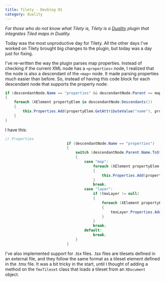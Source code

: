 ```yaml
---
title: Tilety - Devblog 01
category: duality
---
```


*For those who do not know what Tilety is, Tilety is a [Duality](http://duality.adamslair.net/) plugin that integrates Tiled maps in Duality.*

Today was the most unproductive day for Tilety. All the other days I've worked on Tilety brought big changes to the plugin, but today was a day just for fixing.

I've re-written the way the plugin parses map properties. Instead of checking if the current XML node has a `<properties>` node, I realized that the node is also a descendant of the `<map>` node. It made parsing properties much easier than before. So, instead of having this code block for each descendant node that supports the property node:
```csharp
if (descendantNode.Name == "properties" && descendantNode.Parent == mapNode)
{
	foreach (XElement propertyElem in descendantNode.Descendants())
	{
		this.Properties.Add(propertyElem.GetAttributeValue("name"), propertyElem.GetAttributeValue("value"));
	}
}
```
I have this:
```csharp
// Properties
                            if (descendantNode.Name == "properties")
                            {
                                switch (descendantNode.Parent.Name.ToString())
                                {
                                    case "map":
                                        foreach (XElement propertyElem in descendantNode.Descendants())
                                        {
                                            this.Properties.Add(propertyElem.GetAttributeValue("name"), propertyElem.GetAttributeValue("value"));
                                        }
                                        break;
                                    case "layer":
                                        if (tmxLayer != null)
                                        {
                                            foreach (XElement propertyElem in descendantNode.Descendants())
                                            {
                                                tmxLayer.Properties.Add(propertyElem.GetAttributeValue("name"), propertyElem.GetAttributeValue("value"));
                                            }
                                        }
                                        break;
                                    default:
                                        break;
                                }
                            }
```

I've also implemented support for *.tsx* files. .tsx files are tilesets defined in an external file, and they follow the same format as a tileset element defined in the .tmx file. It was a bit tricky in the start, until I thought of adding a method on the `TmxTileset` class that loads a tileset from an `XDocument` object.

